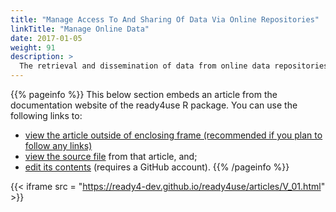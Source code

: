 ```yaml
---
title: "Manage Access To And Sharing Of Data Via Online Repositories"
linkTitle: "Manage Online Data"
date: 2017-01-05
weight: 91
description: >
  The retrieval and dissemination of data from online data repositories is an essential enabler of open source modelling. This tutorial describes how a module from the ready4use R package can help you to manage this process.
---
```


{{% pageinfo %}}
This below section embeds an article from the documentation website of the ready4use R package. You can use the following links to:

* [view the article outside of enclosing frame (recommended if you plan to follow any links)](https://ready4-dev.github.io/ready4use/articles/V_01.html)
* [view the source file](https://github.com/ready4-dev/ready4use/blob/master/vignettes/V_01.Rmd) from that article, and;
* [edit its contents](https://github.com/ready4-dev/ready4use/edit/master/vignettes/V_01.Rmd) (requires a GitHub account).
{{% /pageinfo %}}

{{< iframe src = "https://ready4-dev.github.io/ready4use/articles/V_01.html" >}}